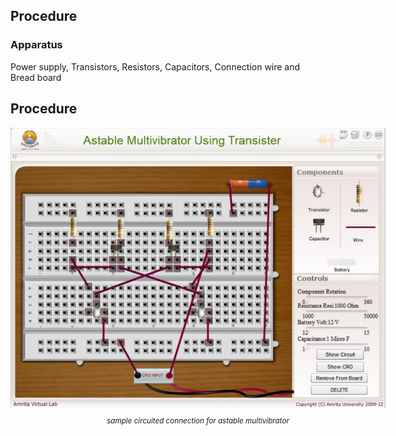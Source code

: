 ## Procedure


### Apparatus
 

Power supply, Transistors, Resistors, Capacitors, Connection wire and Bread board


## Procedure

<div style="display: block; margin-left: auto; margin-right: auto; text-align: center; width: fit-content;"><img src="./images/figure5.jpg" alt="Figure 5" style="max-width: 600px; height: auto;"><p style="text-align: center; font-size: smaller; font-style: italic;">sample circuited connection for astable multivibrator</p></div>

